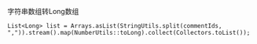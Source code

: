 字符串数组转Long数组

	List<Long> list = Arrays.asList(StringUtils.split(commentIds, ",")).stream().map(NumberUtils::toLong).collect(Collectors.toList());
